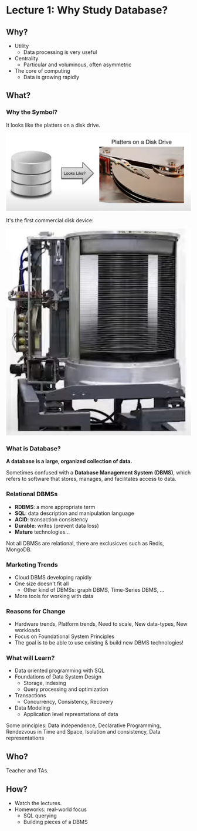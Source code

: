 # Lecture 1: Why Study Database?

## Why?

- Utility
  - Data processing is very useful
- Centrality
  - Particular and voluminous, often asymmetric
- The core of computing
  - Data is growing rapidly

## What?

### Why the Symbol?

It looks like the platters on a disk drive.

![pic1](Lecture_1.assets/pic1.png)

It's the first commercial disk device:

![pic2](Lecture_1.assets/pic2.png)

### What is Database?

**A database is a large, organized collection of data.**

Sometimes confused with a **Database Management System (DBMS)**, which refers to software that stores, manages, and facilitates access to data.

### Relational DBMSs

- **RDBMS**: a more appropriate term
- **SQL**: data description and manipulation language
- **ACID**: transaction consistency
- **Durable**: writes (prevent data loss)
- **Mature** technologies...

Not all DBMSs are relational, there are exclusicves such as Redis, MongoDB.

### Marketing Trends

- Cloud DBMS developing rapidly
- One size doesn't fit all
  - Other kind of DBMSs: graph DBMS, Time-Series DBMS, ...
- More tools for working with data

### Reasons for Change

- Hardware trends, Platform trends, Need to scale, New data-types, New workloads
- Focus on Foundational System Principles
- The goal is to be able to use existing & build new DBMS technologies!

### What will Learn?

- Data oriented programming with SQL
- Foundations of Data System Design
  - Storage, indexing
  - Query processing and optimization
- Transactions
  - Concurrency, Consistency, Recovery
- Data Modeling
  - Application level represntations of data

Some principles: Data independence, Declarative Programming, Rendezvous in Time and Space, Isolation and consistency, Data representations

## Who?

Teacher and TAs.

## How?

- Watch the lectures.
- Homeworks: real-world focus
  - SQL querying
  - Building pieces of a DBMS
